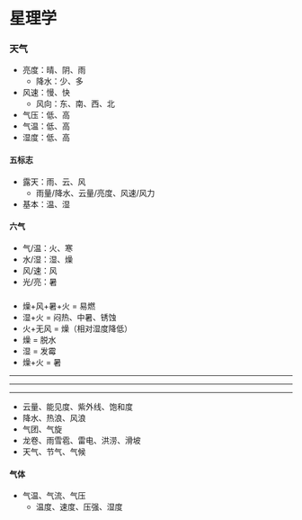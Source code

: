 # 星理学
### 天气
- 亮度：晴、阴、雨
  - 降水：少、多
- 风速：慢、快
  - 风向：东、南、西、北
- 气压：低、高
- 气温：低、高
- 湿度：低、高
#### 五标志
- 露天：雨、云、风
  - 雨量/降水、云量/亮度、风速/风力
- 基本：温、湿
#### 六气
- 气/温：火、寒
- 水/湿：湿、燥
- 风/速：风
- 光/亮：暑
#####
- 燥+风+暑+火 = 易燃
- 湿+火 = 闷热、中暑、锈蚀
- 火+无风 = 燥（相对湿度降低）
- 燥 = 脱水
- 湿 = 发霉
- 燥+火 = 暑

---
---
---
- 云量、能见度、紫外线、饱和度
- 降水、热浪、风浪
- 气团、气旋
- 龙卷、雨雪雹、雷电、洪涝、滑坡
- 天气、节气、气候
#### 气体
- 气温、气流、气压
  - 温度、速度、压强、湿度

[气候、节气、历法、潮汐、曙暮]:天文学
[台风、地震、海啸、龙卷、洪涝]:天灾
[大气流体学]:\
